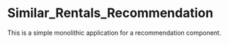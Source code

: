 # Similar_Rentals_Recommendation
This is a simple monolithic application for a recommendation component.
